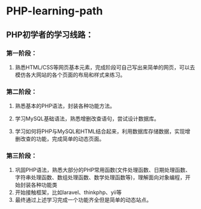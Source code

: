 # PHP-learning-path

## PHP初学者的学习线路：

### 第一阶段：

1.  熟悉HTML/CSS等网页基本元素，完成阶段可自己写出来简单的网页，可以去模仿各大网站的各个页面的布局和样式来练习。

###  第二阶段：

1.  熟悉基本的PHP语法，封装各种功能方法。

2.  学习MySQL基础语法，熟悉增删改查语句，尝试设计数据库。

3.  学习如何将PHP与MySQL和HTML结合起来，利用数据库存储数据，实现增删改查的功能，完成简单的动态页面。

### 第三阶段：

1. 巩固PHP语法，熟悉大部分的PHP常用函数(文件处理函数、日期处理函数、字符串处理函数、数组处理函数、数学处理函数等)，理解面向对象编程，开始封装各种功能类
2. 开始接触框架，比如laravel、thinkphp、yii等
3. 最终通过上述学习完成一个功能齐全但是简单的动态站点。


